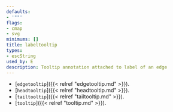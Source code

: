 ```yaml
---
defaults:
- '""'
flags:
- cmap
- svg
minimums: []
title: labeltooltip
types:
- escString
used_by: E
description: Tooltip annotation attached to label of an edge
---
```


- [`edgetooltip`]({{< relref "edgetooltip.md" >}}).
- [`headtooltip`]({{< relref "headtooltip.md" >}}).
- [`tailtooltip`]({{< relref "tailtooltip.md" >}}).
- [`tooltip`]({{< relref "tooltip.md" >}}).

